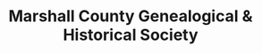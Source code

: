 ---
layout: repo
title: "Marshall County Genealogical & Historical Society"
id: 24436
permalink: repos/24436/
---
